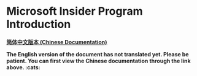 # Microsoft Insider Program Introduction

[**简体中文版本 (Chinese Documentation)**](https://github.com/Lingggao/Microsoft_Insider_Program/blob/master/Microsoft%20Insider%20Program%20Introduction/README_cn.md)  

**The English version of the document has not translated yet. Please be patient. You can first view the Chinese documentation through the link above. :cats:**